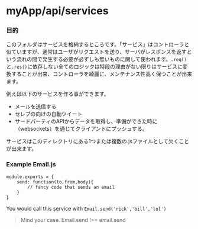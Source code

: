 # myApp/api/services
### 目的
このフォルダはサービスを格納するところです。「サービス」はコントローラと似ていますが、通常はユーザがリクエストを送り、サーバがレスポンスを返すという流れの間で発生する必要が必ずしも無いものに関して使われます。`.req()`と`.res()`に依存しない全てのロジックは特段の理由がない限りはサービスに変換することが出来、コントローラを綺麗に、メンテナンス性高く保つことが出来ます。

例えば以下のサービスを作る事ができます。

- メールを送信する
- セレブの向けの自動ツイート
- サードパーティのAPIからデータを取得し、準備ができた時に（websockets）を通じてクライアントにプッシュする。

サービスはこのディレクトリにある1つまたは複数の.jsファイルとして欠くことが出来ます。


### Example Email.js

```
module.exports = {
	send: function(to,from,body){
		// fancy code that sends an email
	}
}

```

You would call this service with ` Email.send('rick','bill','lol') `


> Mind your case.  Email.send !== email.send


<docmeta name="uniqueID" value="servicesmd572453">
<docmeta name="displayName" value="services">

